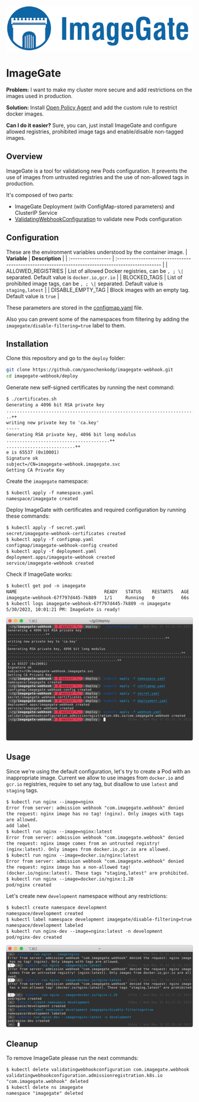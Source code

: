![imagegate_logo](resources/logo_wide.png)

# ImageGate

**Problem:** I want to make my cluster more secure and add restrictions on the images used in production.

**Solution:** Install [Open Policy Agent](https://www.openpolicyagent.org/docs/latest/kubernetes-primer/#writing-policies) and add the custom rule to restrict docker images.

**Can I do it easier?** Sure, you can, just install ImageGate and configure allowed registries, prohibited image tags and enable/disable non-tagged images.

## Overview

ImageGate is a tool for validationg new Pods configuration. It prevents the use of images from untrusted registries and the use of non-allowed tags in production.

It's composed of two parts:

- ImageGate Deployment (with ConfigMap-stored parameters) and ClusterIP Service
- [ValidatingWebhookConfiguration](https://kubernetes.io/docs/reference/access-authn-authz/extensible-admission-controllers/) to validate new Pods configuration
 
## Configuration

These are the environment variables understood by the container image.
| **Variable**           | **Description**                                                                                       |
| :----------------- | :------------------------------------------------------------------------------------------------ |
| ALLOWED_REGISTRIES | List of allowed Docker registries, can be `, ; \|` separated. Default value is `docker.io,gcr.io` |
| BLOCKED_TAGS       | List of prohibited image tags, can be `, ; \|` separated. Default value is `staging,latest`       |
| DISABLE_EMPTY_TAG  | Block images with an empty tag. Default value is `true`                                           |

These parameters are stored in the [configmap.yaml](deploy/configmap.yaml) file.

Also you can prevent some of the namespaces from filtering by adding the `imagegate/disable-filtering=true` label to them.

## Installation

Clone this repository and go to the `deploy` folder:

```bash
git clone https://github.com/ganochenkodg/imagegate-webhook.git
cd imagegate-webhook/deploy
```

Generate new self-signed certificates by running the next command:

```console
$ ./certificates.sh
Generating a 4096 bit RSA private key
........................................................................................................................................++
..++
writing new private key to 'ca.key'
-----
Generating RSA private key, 4096 bit long modulus
.......................................++
..........................++
e is 65537 (0x10001)
Signature ok
subject=/CN=imagegate-webhook.imagegate.svc
Getting CA Private Key
```

Create the `imagegate` namespace:

```console
$ kubectl apply -f namespace.yaml
namespace/imagegate created
```

Deploy ImageGate with certificates and required configuration by running these commands:

```console
$ kubectl apply -f secret.yaml
secret/imagegate-webhook-certificates created
$ kubectl apply -f configmap.yaml
configmap/imagegate-webhook-config created
$ kubectl apply -f deployment.yaml
deployment.apps/imagegate-webhook created
service/imagegate-webhook created
```

Check if ImageGate works:

```console
$ kubectl get pod -n imagegate
NAME                                 READY   STATUS    RESTARTS   AGE
imagegate-webhook-67f797d445-7k889   1/1     Running   0          66s
$ kubectl logs imagegate-webhook-67f797d445-7k889 -n imagegate
5/30/2023, 10:01:21 PM: ImageGate is ready!
```

![](resources/screenshot1.png)

## Usage

Since we're using the default configuration, let's try to create a Pod with an inappropriate image. 
Current we allow to use images from `docker.io` and `gcr.io` registries, require to set any tag, but disallow to use `latest` and `staging` tags.

```console
$ kubectl run nginx --image=nginx
Error from server: admission webhook "com.imagegate.webhook" denied the request: nginx image has no tag! (nginx). Only images with tags are allowed.
add label
$ kubectl run nginx --image=nginx:latest
Error from server: admission webhook "com.imagegate.webhook" denied the request: nginx image comes from an untrusted registry! (nginx:latest). Only images from docker.io,gcr.io are allowed.
$ kubectl run nginx --image=docker.io/nginx:latest 
Error from server: admission webhook "com.imagegate.webhook" denied the request: nginx image has a non-allowed tag! (docker.io/nginx:latest). These tags "staging,latest" are prohibited.
$ kubectl run nginx --image=docker.io/nginx:1.20
pod/nginx created
```

Let's create new `development` namespace without any restrictions:

```console
$ kubectl create namespace development
namespace/development created
$ kubectl label namespace development imagegate/disable-filtering=true 
namespace/development labeled
$ kubectl run nginx-dev --image=nginx:latest -n development 
pod/nginx-dev created
```

![](resources/screenshot2.png)

## Cleanup

To remove ImageGate please run the next commands:

```console
$ kubectl delete validatingwebhookconfiguration com.imagegate.webhook
validatingwebhookconfiguration.admissionregistration.k8s.io "com.imagegate.webhook" deleted
$ kubectl delete ns imagegate
namespace "imagegate" deleted
```


